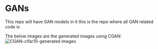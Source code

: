 # GANs
This repo will have GAN models in it
this is the repo where all GAN related code is

The below images are the generated images using CGAN:
<br>
![CGAN-cifar10-generated images](https://github.com/shru1010/GANs/assets/66427446/373022a9-110d-43a0-9c77-79030c85e310)
